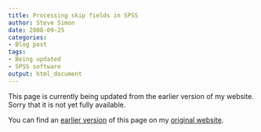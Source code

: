 ```yaml
---
title: Processing skip fields in SPSS
author: Steve Simon
date: 2008-09-25
categories:
- Blog post
tags:
- Being updated
- SPSS software
output: html_document
---
```


This page is currently being updated from the earlier version of my website. Sorry that it is not yet fully available.

<!---More--->


You can find an [earlier version][sim1] of this page on my [original website][sim2].

[sim1]: http://www.pmean.com/08/SkipFields.html
[sim2]: http://www.pmean.com/original_site.html

